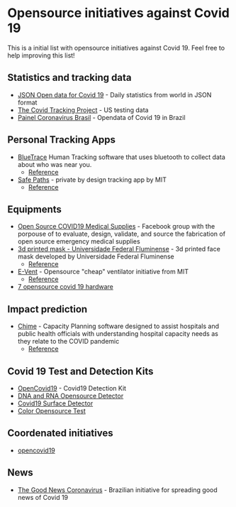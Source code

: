 # Opensource initiatives against Covid 19
This is a initial list with opensource initiatives against Covid 19. Feel free to help improving this list!

## Statistics and tracking data
- [JSON Open data for Covid 19](https://github.com/pomber/covid19) - Daily statistics from world in JSON format
- [The Covid Tracking Project](https://covidtracking.com/) - US testing data
- [Painel Coronavirus Brasil](https://covid.saude.gov.br/) - Opendata of Covid 19 in Brazil

## Personal Tracking Apps
- [BlueTrace](https://bluetrace.io/) Human Tracking software that uses bluetooth to collect data about who was near you.
	- [Reference](https://www.cnbc.com/2020/03/25/coronavirus-singapore-to-make-contact-tracing-tech-open-source.html)
- [Safe Paths](https://covidsafepaths.org/) - private by design tracking app by MIT
	- [Reference](https://catracalivre.com.br/saude-bem-estar/aplicativo-avisa-se-voce-passou-por-alguem-com-coronavirus/)

## Equipments
- [Open Source COVID19 Medical Supplies](https://www.facebook.com/groups/670932227050506/) - Facebook group with the porpouse of to evaluate, design, validate, and source the fabrication of open source emergency medical supplies
- [3d printed mask - Universidade Federal Fluminense](http://www.uff.br/?q=projeto-escola-de-engenharia-mascaras-tipo-faceshield-impressora-3d) - 3d printed face mask developed by Universidade Federal Fluminense
	- [Reference](http://www.uff.br/?q=noticias/24-03-2020/combatendo-o-coronavirus-pesquisadores-da-uff-desenvolvem-mascaras-de-protecao)
- [E-Vent](https://e-vent.mit.edu/) - Opensource "cheap" ventilator initiative from MIT
	- [Reference](http://news.mit.edu/2020/ventilator-covid-deployment-open-source-low-cost-0326)
- [7 opensource covid 19 hardware](https://opensource.com/article/20/3/open-hardware-covid19)

## Impact prediction
- [Chime](https://github.com/CodeForPhilly/chime) - Capacity Planning software designed to assist hospitals and public health officials with understanding hospital capacity needs as they relate to the COVID pandemic
	- [Reference](https://www.zdnet.com/article/how-open-source-software-is-tackling-covid-19-coronavirus/)

## Covid 19 Test and Detection Kits
- [OpenCovid19](https://app.jogl.io/project/118?) - Covid19 Detection Kit
- [DNA and RNA Opensource Detector](https://openpcr.org/)
- [Covid19 Surface Detector](https://www.hackster.io/news/this-open-source-device-can-detect-coronavirus-on-surfaces-3da1d7b1c73a)
- [Color Opensource Test](https://techcrunch.com/2020/03/31/color-is-launching-a-high-capacity-covid-19-testing-lab-and-will-open-source-its-design-and-protocols/amp/)

## Coordenated initiatives
- [opencovid19](https://app.jogl.io/program/opencovid19)

## News
- [The Good News Coronavirus](https://thegoodnewscoronavirus.com/) - Brazilian initiative for spreading good news of Covid 19
